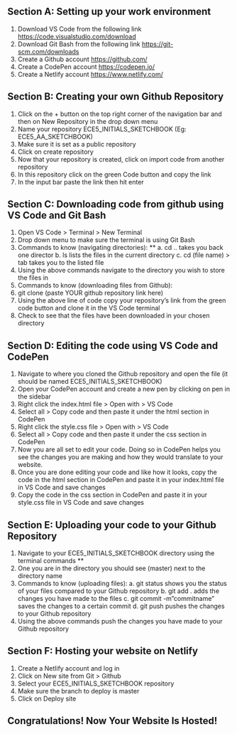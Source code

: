 ## Section A: Setting up your work environment  
1. Download VS Code from the following link https://code.visualstudio.com/download 
2. Download Git Bash from the following link https://git-scm.com/downloads 
3. Create a Github account https://github.com/ 
4. Create a CodePen account https://codepen.io/ 
5. Create a Netlify account https://www.netlify.com/ 

## Section B: Creating your own Github Repository 
1. Click on the + button on the top right corner of the navigation bar and then on New Repository in the drop down menu
2. Name your repository ECE5_INITIALS_SKETCHBOOK (Eg: ECE5_AA_SKETCHBOOK)
3. Make sure it is set as a public repository
4. Click on create repository
5. Now that your repository is created, click on import code from another repository
6. In this repository click on the green Code button and copy the link 
8. In the input bar paste the link then hit enter

## Section C: Downloading code from github using VS Code and Git Bash
1. Open VS Code > Terminal > New Terminal 
2. Drop down menu to make sure the terminal is using Git Bash 
3. Commands to know (navigating directories): ** 
  a. cd .. takes you back one director
  b. ls lists the files in the current directory 
  c. cd (file name) > tab takes you to the listed file
4. Using the above commands navigate to the directory you wish to store the files in
5. Commands to know (downloading files from Github):
6. git clone (paste YOUR github repository link here)
7. Using the above line of code copy your repository’s link from the green code button and clone it in the VS Code terminal 
8. Check to see that the files have been downloaded in your chosen directory

## Section D: Editing the code using VS Code and CodePen
1. Navigate to where you cloned the Github repository and open the file (it should be named ECE5_INITIALS_SKETCHBOOK)
2. Open your CodePen account and create a new pen by clicking on pen in the sidebar
3. Right click the index.html file > Open with > VS Code 
4. Select all > Copy code and then paste it under the html section in CodePen
5. Right click the style.css file > Open with > VS Code 
6. Select all > Copy code and then paste it under the css section in CodePen
7. Now you are all set to edit your code. Doing so in CodePen helps you see the changes you are making and how they would translate to your website.
8. Once you are done editing your code and like how it looks, copy the code in the html section in CodePen and paste it in your index.html file in VS Code and save changes
9. Copy the code in the css section in CodePen and paste it in your style.css file in VS Code and save changes

## Section E: Uploading your code to your Github Repository 
1. Navigate to your ECE5_INITIALS_SKETCHBOOK directory using the terminal commands **
2. One you are in the directory you should see (master) next to the directory name
3. Commands to know (uploading files):
  a. git status shows you the status of your files compared to your Github repository
  b. git add . adds the changes you have made to the files
  c. git commit -m”commitname” saves the changes to a certain commit
  d. git push pushes the changes to your Github repository
4. Using the above commands push the changes you have made to your Github repository

## Section F: Hosting your website on Netlify
1. Create a Netlify account and log in
2. Click on New site from Git > Github
3. Select your ECE5_INITIALS_SKETCHBOOK repository 
4. Make sure the branch to deploy is master
5. Click on Deploy site 

## Congratulations! Now Your Website Is Hosted!
